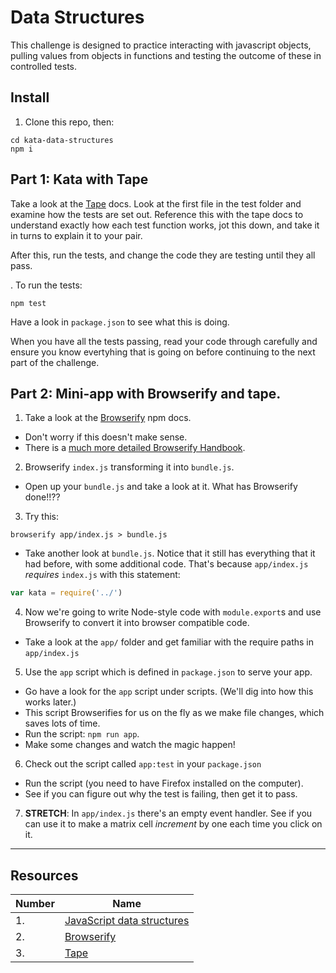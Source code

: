 # Data Structures

This challenge is designed to practice interacting with javascript objects, pulling values from objects in functions and testing the outcome of these in controlled tests. 

## Install

1. Clone this repo, then:
  ```shell
  cd kata-data-structures
  npm i
  ```


## Part 1: Kata with Tape

Take a look at the [Tape](https://www.npmjs.com/package/tape) docs. Look at the first file in the test folder and examine how the tests are set out. Reference this with the tape docs to understand exactly how each test function works, jot this down, and take it in turns to explain it to your pair.

After this, run the tests, and change the code they are testing until they all pass. 

. To run the tests:
  ```shell
  npm test
  ```
  Have a look in `package.json` to see what this is doing.

When you have all the tests passing, read your code through carefully and ensure you know evertyhing that is going on before continuing to the next part of the challenge.

## Part 2: Mini-app with Browserify and tape.

1. Take a look at the [Browserify](https://www.npmjs.com/package/browserify) npm docs.
  - Don't worry if this doesn't make sense.
  - There is a [much more detailed Browserify Handbook](https://github.com/substack/browserify-handbook).

2. Browserify `index.js` transforming it into `bundle.js`.
  - Open up your `bundle.js` and take a look at it. What has Browserify done!!??

3. Try this:
  ```shell
  browserify app/index.js > bundle.js
  ```
  - Take another look at `bundle.js`. Notice that it still has everything that it had before, with some additional code. That's because `app/index.js` _requires_ `index.js` with this statement:
  ```js
  var kata = require('../')
  ```

4. Now we're going to write Node-style code with `module.export`s and use Browserify to convert it into browser compatible code.
  - Take a look at the `app/` folder and get familiar with the require paths in `app/index.js`

5. Use the `app` script which is defined in `package.json` to serve your app.
  - Go have a look for the `app` script under scripts. (We'll dig into how this works later.) 
  - This script Browserifies for us on the fly as we make file changes, which saves lots of time.
  - Run the script: `npm run app`.
  - Make some changes and watch the magic happen!

6. Check out the script called `app:test` in your `package.json`
  - Run the script (you need to have Firefox installed on the computer).
  - See if you can figure out why the test is failing, then get it to pass.

7. **STRETCH**: In `app/index.js` there's an empty event handler. See if you can use it to make a matrix cell _increment_ by one each time you click on it.

---

## Resources

Number | Name
-------|-------------------
1.     | [JavaScript data structures](https://developer.mozilla.org/en-US/docs/Web/JavaScript/Data_structures)
2.     | [Browserify](https://www.npmjs.com/package/browserify)
3.     | [Tape](https://www.npmjs.com/package/tape)
